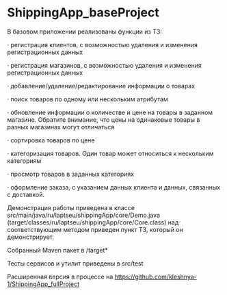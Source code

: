 # ShippingApp_baseProject

В базовом приложении реализованы функции из ТЗ:

·       регистрация клиентов, с возможностью удаления и изменения регистрационных данных

·       регистрация магазинов, с возможностью удаления и изменения регистрационных данных

·       добавление/удаление/редактирование информации о товарах

·       поиск товаров по одному или нескольким атрибутам

·       обновление информации о количестве и цене на товары в заданном магазине. Обратите внимание, что цены на одинаковые товары в разных магазинах могут отличаться

·       сортировка товаров по цене

·       категоризация товаров. Один товар может относиться к нескольким категориям

·       просмотр товаров в заданных категориях

·       оформление заказа, с указанием данных клиента и данных, связанных с доставкой.

Демонстрация работы приведена в классе src/main/java/ru/laptseu/shippingApp/core/Demo.java (target/classes/ru/laptseu/shippingApp/core/Core.class)
над соответствующим методом приведен пункт ТЗ, который он демонстрирует. 

Собранный Maven пакет в /target*

Тесты сервисов и утилит приведены в src/test

Расширенная версия в процессе на https://github.com/kleshnya-1/ShippingApp_fullProject
